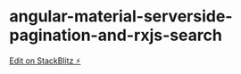 # angular-material-serverside-pagination-and-rxjs-search

[Edit on StackBlitz ⚡️](https://stackblitz.com/edit/angular-material-serverside-pagination-and-rxjs-search)
